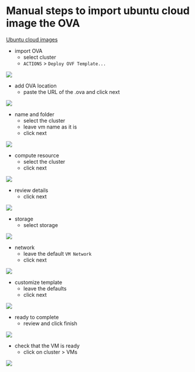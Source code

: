 # Manual steps to import ubuntu cloud image the OVA

[Ubuntu cloud images](https://cloud-images.ubuntu.com/)

- import OVA
    - select cluster
    - `ACTIONS` > `Deploy OVF Template...`

![](screenshots/2022-05-21-00-54-44.png)

- add OVA location
    - paste the URL of the .ova and click next

![](screenshots/2022-05-21-00-56-15.png)

- name and folder
    - select the cluster
    - leave vm name as it is
    - click next

![](screenshots/2022-05-21-00-57-07.png)

- compute resource
    - select the cluster
    - click next

![](screenshots/2022-05-21-00-57-56.png)

- review details
    - click next

![](screenshots/2022-05-21-00-58-59.png)

- storage
    - select storage

![](screenshots/2022-05-21-01-00-46.png)

- network
    - leave the default `VM Network`
    - click next

![](screenshots/2022-05-21-01-01-22.png)

- customize template
    - leave the defaults
    - click next

![](screenshots/2022-05-21-01-02-11.png)

- ready to complete
    - review and click finish

![](screenshots/2022-05-21-01-03-14.png)


- check that the VM is ready
    - click on cluster > VMs

![](screenshots/2022-05-21-01-07-28.png)